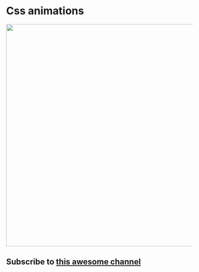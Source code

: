 # Css animations

<img width="800px" height="600px" src="https://cdn.dribbble.com/users/84109/screenshots/14097184/media/fc58a74200b78925cdec1a6905178dcb.gif"/>

## Subscribe to <a href="https://www.youtube.com/@Fireship">this awesome channel</a>
